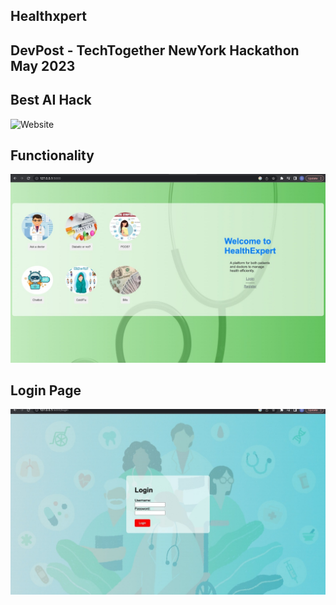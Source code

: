 ## Healthxpert

## DevPost - TechTogether NewYork Hackathon May 2023
## Best AI Hack 

![Website](./static/DevPost)

## Functionality

![Website](./static/Main.jpeg)

## Login Page

![Website](./static/LoginPage.jpeg)


